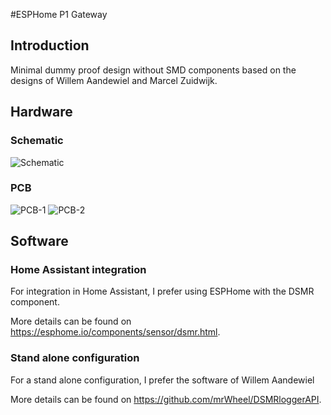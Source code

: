 #ESPHome P1 Gateway
## Introduction
Minimal dummy proof design without SMD components based on the designs of Willem Aandewiel and Marcel Zuidwijk.
## Hardware
### Schematic
![Schematic](/../main/Pictures/Schematic.png)
### PCB
![PCB-1](/../main/Pictures/pcb1.jpg)
![PCB-2](/../main/Pictures/pcb2.jpg)
## Software
### Home Assistant integration
For integration in Home Assistant, I prefer using ESPHome with the DSMR component.

More details can be found on https://esphome.io/components/sensor/dsmr.html.
### Stand alone configuration
For a stand alone configuration, I prefer the software of Willem Aandewiel

More details can be found on https://github.com/mrWheel/DSMRloggerAPI.
